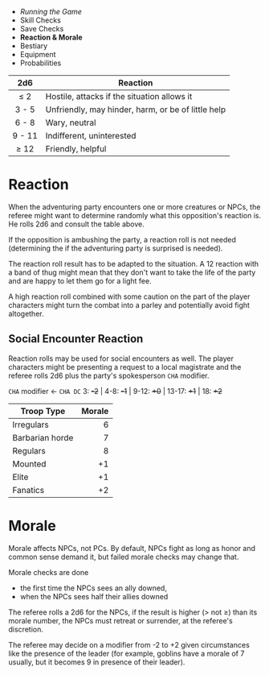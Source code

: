 
<!-- .margin.compass -->
* _Running the Game_
* Skill Checks
* Save Checks
* **Reaction & Morale**
* Bestiary
* Equipment
* Probabilities


<!-- .reaction -->
| 2d6    | Reaction                                           |
|:------:|----------------------------------------------------|
|   ≤ 2  | Hostile, attacks if the situation allows it        |
| 3 -  5 | Unfriendly, may hinder, harm, or be of little help |
| 6 -  8 | Wary, neutral                                      |
| 9 - 11 | Indifferent, uninterested                          |
|  ≥ 12  | Friendly, helpful                                  |

# Reaction

When the adventuring party encounters one or more creatures or NPCs, the referee might want to determine randomly what this opposition's reaction is. He rolls 2d6 and consult the table above.

If the opposition is ambushing the party, a reaction roll is not needed (determining the if the adventuring party is surprised is needed).

The reaction roll result has to be adapted to the situation. A 12 reaction with a band of thug might mean that they don't want to take the life of the party and are happy to let them go for a light fee.

A high reaction roll combined with some caution on the part of the player characters might turn the combat into a parley and potentially avoid fight altogether.

## Social Encounter Reaction

Reaction rolls may be used for social encounters as well. The player characters might be presenting a request to a local magistrate and the referee rolls 2d6 plus the party's spokesperson `CHA` modifier.

<!-- .last-p -->
`CHA` modifier ← `CHA DC` 3: ~~-2~~ | 4-8: ~~-1~~ | 9-12: ~~+0~~ | 13-17: ~~+1~~ | 18: ~~+2~~


<!-- .morale-scale -->
| Troop Type           | Morale |
|----------------------|-------:|
| Irregulars           |      6 |
| Barbarian horde      |      7 |
| Regulars             |      8 |
| Mounted              |     +1 |
| Elite                |     +1 |
| Fanatics             |     +2 |


# Morale

Morale affects NPCs, not PCs. By default, NPCs fight as long as honor and common sense demand it, but failed morale checks may change that.

Morale checks are done

<!-- .morale-checks -->
* the first time the NPCs sees an ally downed,
* when the NPCs sees half their allies downed

The referee rolls a 2d6 for the NPCs, if the result is higher (> not ≥) than its morale number, the NPCs must retreat or surrender, at the referee's discretion.

The referee may decide on a modifier from -2 to +2 given circumstances like the presence of the leader (for example, goblins have a morale of 7 usually, but it becomes 9 in presence of their leader).

